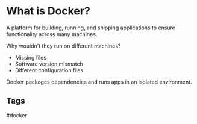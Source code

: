 # What is Docker?

A platform for building, running, and shipping applications to ensure functionality across many machines.  

Why wouldn't they run on different machines?
 * Missing files
 * Software version mismatch  
 * Different configuration files

Docker packages dependencies and runs apps in an isolated environment.

## Tags
#docker
